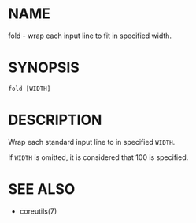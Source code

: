 # NAME
fold - wrap each input line to fit in specified width.

# SYNOPSIS

    fold [WIDTH]

# DESCRIPTION
Wrap each standard input line to in specified `WIDTH`.

If `WIDTH` is omitted, it is considered that 100 is specified.

# SEE ALSO
- coreutils(7)
